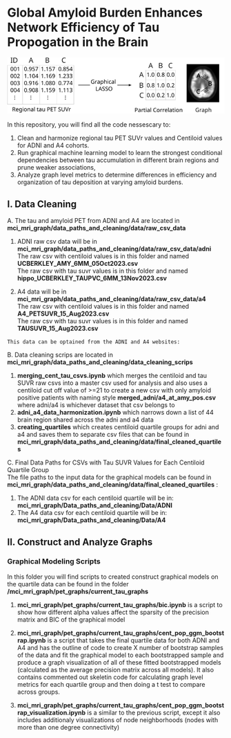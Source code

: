 # Global Amyloid Burden Enhances Network Efficiency of Tau Propogation in the Brain
<div style="text-align:center;">
    <img src="graphical_lasso_schematic-1.png" alt="Screenshot">
</div>

In this repository, you will find all the code nessescary to:  
1. Clean and harmonize regional tau PET SUVr values and Centiloid values for ADNI and A4 cohorts.  
2. Run graphical machine learning model to learn the strongest conditional dependencies between tau accumulation in different brain regions and prune weaker associations,  
3. Analyze graph level metrics to determine differences in efficiency and organization of tau deposition at varying amyloid burdens.   

## I. Data Cleaning  
A. The tau and amyloid PET from ADNI and A4 are located in **mci_mri_graph/data_paths_and_cleaning/data/raw_csv_data**
   1. ADNI raw csv data will be in **mci_mri_graph/data_paths_and_cleaning/data/raw_csv_data/adni** <br>
   The raw csv with centiloid values is in this folder and named **UCBERKLEY_AMY_6MM_05Oct2023.csv** <br>
   The raw csv with tau suvr values is in this folder and named **hippo_UCBERKLEY_TAUPVC_6MM_13Nov2023.csv** <br>
   
   2. A4 data will be in **mci_mri_graph/data_paths_and_cleaning/data/raw_csv_data/a4** <br>
    The raw csv with centiloid values is in this folder and named **A4_PETSUVR_15_Aug2023.csv** <br>
    The raw csv with tau suvr values is in this folder and named **TAUSUVR_15_Aug2023.csv** <br>

    This data can be optained from the ADNI and A4 websites: 
   

B. Data cleaning scrips are located in **mci_mri_graph/data_paths_and_cleaning/data_cleaning_scrips** <br>

   1. **merging_cent_tau_csvs.ipynb** which merges the centiloid and tau SUVR raw csvs into a master csv used for analysis and also uses a centiloid cut off value of >=21 to create a new csv with only amyloid positive patients with naming style **merged_adni/a4_at_amy_pos.csv** where adni/a4 is whichever dataset that csv belongs to <br>
   2. **adni_a4_data_harmonization.ipynb**
   which narrows down a list of 44 brain region shared across the adni and a4 data <br>
   4. **creating_quartiles** which creates centiloid quartile groups for adni and a4 and saves them to separate csv files that can be found in **mci_mri_graph/data_paths_and_cleaning/data/final_cleaned_quartiles**

C. Final Data Paths for CSVs with Tau SUVR Values for Each Centiloid Quartile Group <br>
The file paths to the input data for the graphical models can be found in **mci_mri_graph/data_paths_and_cleaning/data/final_cleaned_quartiles** :  <br>
   1. The ADNI data csv for each centiloid quartile will be in: **mci_mri_graph/Data_paths_and_cleaning/Data/ADNI**   <br>
   2. The A4 data csv for each centiloid quartile will be in:  **mci_mri_graph/Data_paths_and_cleaning/Data/A4**  <br>

## II. Construct and Analyze Graphs 

### Graphical Modeling Scripts 
In this folder you will find scripts to created construct graphical models on the quartile data can be found in the folder **/mci_mri_graph/pet_graphs/current_tau_graphs** <br> 
   1. **mci_mri_graph/pet_graphs/current_tau_graphs/bic.ipynb** is a script to show how different alpha values affect the sparsity of the precision matrix and BIC of the graphical model 

   2. **mci_mri_graph/pet_graphs/current_tau_graphs/cent_pop_ggm_bootstrap.ipynb** is a script that takes the final quartile data for both ADNI and A4 and has the outline of code to create X number of bootstrap samples of the data and fit the graphical model to each bootstrapped sample and produce a graph visualization of all of these fitted bootstrapped models (calculated as the average precision matrix across all models). It also contains commented out skeletin code for calculating graph level metrics for each quartile group and then doing a t test to compare across groups. <br>

   3. **mci_mri_graph/pet_graphs/current_tau_graphs/cent_pop_ggm_bootstrap_visualization.ipynb** is a similar to the previous script, except it also includes additionaly visualizations of node neighborhoods (nodes with more than one degree connectivity) <br>




